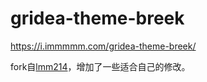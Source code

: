 # gridea-theme-breek
https://i.immmmm.com/gridea-theme-breek/

fork自[lmm214](https://github.com/lmm214/gridea-theme-breek)，增加了一些适合自己的修改。